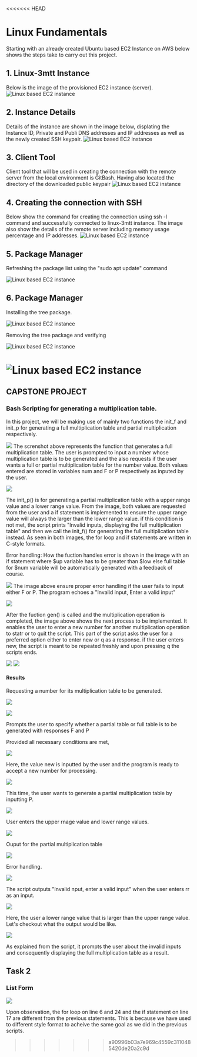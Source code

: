 <<<<<<< HEAD
# Linux Fundamentals

Starting with an already created Ubuntu based EC2 Instance on AWS below shows the steps take to carry out this project.

## 1. Linux-3mtt Instance
Below is the image of the provisioned EC2 instance (server).
![Linux based EC2 instance](./Img/A.png)

## 2. Instance Details
Details of the instance are shown in the image below, displating the Instance ID, Private and Publi DNS addresses and IP addresses as well as the newly created SSH keypair.
![Linux based EC2 instance](./Img/B.png)

## 3. Client Tool

Client tool that will be used in creating the connection with the remote server from the local environment is GitBash. Having also located the directory of the downloaded public keypair
![Linux based EC2 instance](./Img/C.png)

## 4. Creating the connection with SSH

Below show the command for creating the connection using ssh -l command and successfully connected to linux-3mtt instance. The image also show the details of the remote server including memory usage percentage and IP addresses. 
![Linux based EC2 instance](./Img/D2.png)

## 5. Package Manager

Refreshing the package list using the "sudo apt update" command 

![Linux based EC2 instance](./Img/E.png)

## 6. Package Manager

Installing the tree package. 

![Linux based EC2 instance](./Img/F.png)

Removing the tree package and verifying 

![Linux based EC2 instance](./Img/G.png)

![Linux based EC2 instance](./Img/H.png)
=======
## CAPSTONE PROJECT
### Bash Scripting for generating a multiplication table. 
In this project, we will be making use of mainly two functions the init_f and init_p for generating a full multiplication table and partial multiplication respectively.


![](/Capstones/Img/A.png)
 The screnshot above represents the function that generates a full multiplication table. 
 The user is prompted to input a number whose multiplication table is to be generated and the also requests if the user wants a full or partial multiplication table for the number value. Both values entered are stored in variables num and F or P respectively as inputed by the user. 

![](/Capstones/Img/B.png)

The init_p() is for generating a partial multiplication table with a upper range value and a lower range value. From the image, both values are requested from the user and a if statement is implemented to ensure the upper range value will always the larger than the lower range value. if this condition is not met, the script prints "Invalid inputs, displaying the full multiplication table" and then we call the init_f() for generating the full multiplication table instead. As seen in both images, the for loop and if statements are written in C-style formats. 

Error handling: How the fuction handles error is shown in the image with an if statement where $up variable has to be greater than $low else full table for $num variable will be automatically generated with a feedback of course. 

![](/Capstones/Img/C.png)
The image above ensure proper error handling if the user fails to input either F or P.
The program echoes a "Invalid input, Enter a valid input"

![](/Capstones/Img/E.png)

After the fuction gen() is called and the multiplication operation is completed, the image above shows the next process to be implemented. It enables the user to enter a new number for another multiplication operation to statr or to quit the script. This part of the script asks the user for a preferred option either to enter new or q as a response. if the user enters new, the script is meant to be repeated freshly and upon pressing q the scripts ends. 

![](/Capstones/Img/F.png)
![](/Capstones/Img/G.png)

#### Results

Requesting a number for its multiplication table to be generated. 

![](/Capstones/Img/AA.png)

![](/Capstones/Img/BB.png)

Prompts the user to specify whether a partial table or full table is to be generated with responses F and P

Provided all necessary conditions are met, 

![](/Capstones/Img/CC.png)

Here, the value new is inputted by the user and the program is ready to accept a new number for processing.

 ![](/Capstones/Img/DD.png)

 This time, the user wants to generate a partial multiplication table by inputting P.

 ![](/Capstones/Img/EE.png)

 User enters the upper rnage value and lower range values. 

  ![](/Capstones/Img/FF.png)

  Ouput for the partial multiplication table 

   ![](/Capstones/Img/GG.png)

   Error handling. 

![](/Capstones/Img/HH.png)

 The script outputs "Invalid nput, enter a valid input" when the user enters rr as an input. 

 ![](/Capstones/Img/II.png)

 Here, the user a lower range value that is larger than the upper range value. 
 Let's checkout what the output would be like. 

 ![](/Capstones/Img/JJ.png) 

 As explained from the script, it prompts the user about the invalid inputs and consequently displaying the full multiplication table as a result.

 ## Task 2
### List Form
 ![](/Capstones/Img/Task2.png) 


 Upon observation, the for loop on line 6 and 24 and the if statement on line 17 are different from the previous statements. This is because we have used to different style format to acheive the same goal as we did in the previous scripts. 
>>>>>>> a90996b03a7e969c4559c3110485420de20a2c9d
